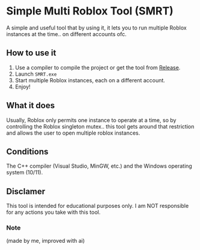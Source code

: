 # Simple Multi Roblox Tool (SMRT)

 A simple and useful tool that by using it, it lets you to run multiple Roblox instances at the time.. on different accounts ofc.

 ## How to use it

 1. Use a compiler to compile the project or get the tool from [Release](https://github.com/realxytrix/Simple-Multi-Roblox-Tool/releases).
 2. Launch `SMRT.exe`
 3. Start multiple Roblox instances, each on a different account.
 4. Enjoy!

 ## What it does

 Usually, Roblox only permits one instance to operate at a time, so by controlling the Roblox singleton mutex.. this tool gets around that restriction and allows the user to open multiple roblox instances.

 ## Conditions

 The C++ compiler (Visual Studio, MinGW, etc.) and the Windows operating system (10/11).

 ## Disclamer

 This tool is intended for educational purposes only.
 I am NOT responsible for any actions you take with this tool.

 ### Note

 (made by me, improved with ai)
